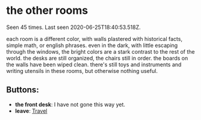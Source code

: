 # the other rooms

Seen 45 times. Last seen 2020-06-25T18:40:53.518Z.

each room is a different color, with walls plastered with historical facts, simple math, or english phrases. even in the dark, with little escaping through the windows, the bright colors are a stark contrast to the rest of the world. the desks are still organized, the chairs still in order. the boards on the walls have been wiped clean. there's still toys and instruments and writing utensils in these rooms, but otherwise nothing useful.

## Buttons:

- **the front desk**: I have not gone this way yet.
- **leave**: [Travel](Travel-travel.md)